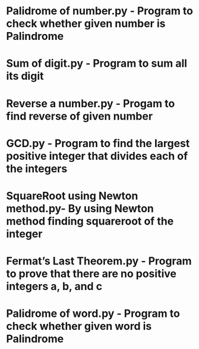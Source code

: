 # Palidrome of number.py - Program to check whether given number is Palindrome
# Sum of digit.py - Program to sum all its digit
# Reverse a number.py - Progam to find reverse of given number
# GCD.py - Program to find the largest positive integer that divides each of the integers
# SquareRoot using Newton method.py- By using Newton method finding squareroot of the integer
# Fermat’s Last Theorem.py - Program to prove that there are no positive integers a, b, and c
# Palidrome of word.py - Program to check whether given word is Palindrome

